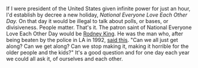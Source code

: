 If I were president of the United States given infinite power for just an hour, I'd establish by decree a new holiday, <i>National Everyone Love Each Other Day.</i> On that day it would be illegal to talk about polls, or bases, or divisiveness. People matter. That's it. The patron saint of National Everyone Love Each Other Day would be <a href="https://en.wikiquote.org/wiki/Rodney_King">Rodney King</a>. He was the man who, after being beaten by the police in LA in 1992, <a href="https://www.youtube.com/watch?v=kKj4L6GwL5Y">said this</a>. "Can we all just get along? Can we get along? Can we stop making it, making it horrible for the older people and the kids?" It's a good question and for one day each year we could all ask it, of ourselves and each other. 
